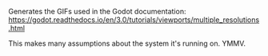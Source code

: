 Generates the GIFs used in the Godot documentation:
https://godot.readthedocs.io/en/3.0/tutorials/viewports/multiple_resolutions.html

This makes many assumptions about the system it's running on. YMMV.
